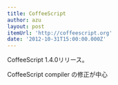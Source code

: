 ```yaml
---
title: CoffeeScript
author: azu
layout: post
itemUrl: 'http://coffeescript.org'
date: '2012-10-31T15:00:00.000Z'
---
```

CoffeeScript 1.4.0リリース。

CoffeeScript compiler の修正が中心
